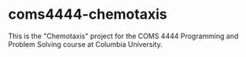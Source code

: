 # coms4444-chemotaxis
This is the "Chemotaxis" project for the COMS 4444 Programming and Problem Solving course at Columbia University.
